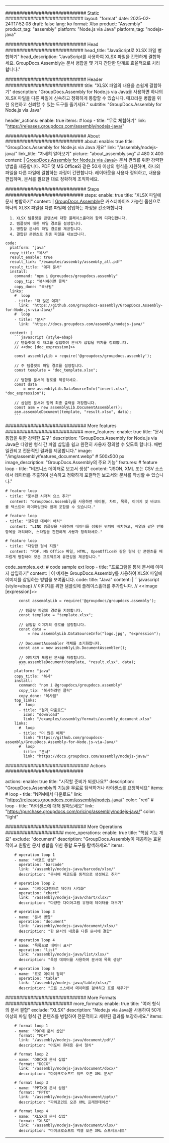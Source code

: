 



---
############################# Static ############################
layout: "format"
date:  2025-02-24T17:52:08
draft: false
lang: ko
format: Xlsx
product: "Assembly"
product_tag: "assembly"
platform: "Node.js via Java"
platform_tag: "nodejs-java"

############################# Head ############################
head_title: "JavaScript로 XLSX 파일 병합하기"
head_description: "JavaScript를 사용하여 XLSX 파일을 간편하게 결합하세요. GroupDocs.Assembly는 문서 병합을 몇 가지 간단한 단계로 효율적으로 처리합니다."

############################# Header ############################
title: "XLSX 파일의 내용을 손쉽게 결합하기" 
description: "GroupDocs.Assembly for Node.js via Java을 사용하면 하나의 XLSX 파일을 다른 파일에 신속하고 정확하게 통합할 수 있습니다. 매끄러운 병합을 위한 유연하고 신뢰할 수 있는 도구를 즐기세요."
subtitle: "GroupDocs.Assembly for Node.js via Java" 

header_actions:
  enable: true
  items:
    #  loop
    - title: "무료 체험하기"
      link: "https://releases.groupdocs.com/assembly/nodejs-java/"
      
############################# About ############################
about:
    enable: true
    title: "GroupDocs.Assembly for Node.js via Java 개요"
    link: "/assembly/nodejs-java/"
    link_title: "자세히 알아보기"
    picture: "about_assembly.svg" # 480 X 400
    content: |
       [GroupDocs.Assembly for Node.js via Java](/assembly/nodejs-java/)는 문서 관리를 위한 강력한 방법을 제공합니다. PDF 및 MS Office와 같은 50개 이상의 형식을 지원하며, 하나의 파일을 다른 파일에 결합하는 과정이 간편합니다. 레이아웃을 사용자 정의하고, 내용을 편집하며, 문서를 필요한 대로 정확하게 조직하세요.

############################# Steps ############################
steps:
    enable: true
    title: "XLSX 파일에 문서 병합하기"
    content: |
      [GroupDocs.Assembly](/assembly/nodejs-java/)은 커스터마이즈 가능한 옵션으로 하나의 XLSX 파일을 다른 파일에 삽입하는 과정을 간소화합니다.
      
      1. XLSX 템플릿을 콘텐츠에 대한 플레이스홀더와 함께 디자인합니다.
      2. 템플릿에 대한 파일 경로를 설정합니다.
      3. 병합할 문서의 파일 경로를 제공합니다.
      4. 결합된 콘텐츠로 최종 파일을 내보냅니다.
   
    code:
      platform: "java"
      copy_title: "복사"
      result_enable: true
      result_link: "/examples/assembly/assembly_all.pdf"
      result_title: "예제 문서"
      install:
        command: "npm i @groupdocs/groupdocs.assembly"
        copy_tip: "복사하려면 클릭"
        copy_done: "복사됨"
      links:
        #  loop
        - title: "더 많은 예제"
          link: "https://github.com/groupdocs-assembly/GroupDocs.Assembly-for-Node.js-via-Java/"
        #  loop
        - title: "문서"
          link: "https://docs.groupdocs.com/assembly/nodejs-java/"
          
      content: |
        ```javascript {style=abap}
        // 템플릿에 이 태그를 삽입하여 문서가 삽입될 위치를 정의합니다.
        // <<doc [doc_expression]>>
    
        const assemblyLib = require('@groupdocs/groupdocs.assembly');

        // 주 템플릿의 파일 경로를 설정합니다.
        const template = "doc_template.xlsx";

        // 병합할 문서의 경로를 제공하세요.
        const data 
            = new assemblyLib.DataSourceInfo("insert.xlsx", "doc_expression");

        // 삽입된 문서와 함께 최종 출력을 저장합니다.
        const asm = new assemblyLib.DocumentAssembler();
        asm.assembleDocument(template, "result.xlsx", data);
        ```           

############################# More features ############################
more_features:
  enable: true
  title: "문서 통합을 위한 강력한 도구"
  description: "GroupDocs.Assembly for Node.js via Java은 다양한 형식 간 파일 삽입을 쉽고 완전히 사용자 정의할 수 있도록 합니다. 매번 일관되고 전문적인 결과를 제공합니다."
  image: "/img/assembly/features_document.webp" # 500x500 px
  image_description: "GroupDocs.Assembly의 주요 기능"
  features:
    # feature loop
    - title: "비즈니스 데이터로 보고서 생성"
      content: "JSON, XML 또는 CSV 소스에서 데이터를 추출하여 신속하고 정확하게 포괄적인 보고서와 문서를 작성할 수 있습니다."

    # feature loop
    - title: "풍부한 시각적 요소 추가"
      content: "GroupDocs.Assembly를 사용하면 테이블, 차트, 목록, 이미지 및 바코드를 텍스트와 하이퍼링크와 함께 포함할 수 있습니다."

    # feature loop
    - title: "정확한 데이터 배치"
      content: "LINQ 템플릿을 사용하여 데이터를 정확한 위치에 배치하고, 배열과 같은 반복 항목을 처리하며, 스타일을 간편하게 사용자 정의하세요."

    # feature loop
    - title: "다양한 형식 지원"
      content: "PDF, MS Office 파일, HTML, OpenOffice와 같은 형식 간 콘텐츠를 매끄럽게 병합하여 모든 프로젝트에 유연성을 제공합니다."
      
  code_samples_ext:
    # code sample ext loop
    - title: "프로그램을 통해 문서에 이미지 삽입하기"
      content: |
        이 예제는 GroupDocs.Assembly를 사용하여 XLSX 파일에 이미지를 삽입하는 방법을 보여줍니다.
      code:
        title: "Java"
        content: |
          ```javascript {style=abap}
          // 이미지를 위한 템플릿에 플레이스홀더를 추가합니다.
          // <<image [expression]>>
          
          const assemblyLib = require('@groupdocs/groupdocs.assembly');

          // 템플릿 파일의 경로를 지정합니다.
          const template = "template.xlsx";

          // 삽입할 이미지의 경로를 설정합니다.
          const data =
              = new assemblyLib.DataSourceInfo("logo.jpg", "expression");

          // DocumentAssembler 객체를 초기화합니다.
          const asm = new assemblyLib.DocumentAssembler();

          // 이미지가 포함된 문서를 저장합니다.
          asm.assembleDocument(template, "result.xlsx", data);
          ```
        platform: "java"
        copy_title: "복사"
        install:
          command: "npm i @groupdocs/groupdocs.assembly"
          copy_tip: "복사하려면 클릭"
          copy_done: "복사됨"
        top_links:
          #  loop
          - title: "결과 다운로드"
            icon: "download"
            link: "/examples/assembly/formats/assembly_document.xlsx"
        links:
          #  loop
          - title: "더 많은 예제"
            link: "https://github.com/groupdocs-assembly/GroupDocs.Assembly-for-Node.js-via-Java/"
          #  loop
          - title: "문서"
            link: "https://docs.groupdocs.com/assembly/nodejs-java/"
            

            


############################## Actions ############################

actions:
  enable: true
  title: "시작할 준비가 되셨나요?"
  description: "GroupDocs.Assembly의 기능을 무료로 탐색하거나 라이센스를 요청하세요"
  items:
    #  loop
    - title: "NPM에서 다운로드"
      link: "https://releases.groupdocs.com/assembly/nodejs-java/"
      color: "red"
        #  loop
    - title: "라이센스에 대해 알아보세요"
      link: "https://purchase.groupdocs.com/pricing/assembly/nodejs-java/"
      color: "light"


############################# More Operations #####################
more_operations:
    enable: true
    title: "핵심 기능 개요"
    exclude: "document"
    description: "GroupDocs.Assembly이 제공하는 효율적이고 원활한 문서 병합을 위한 종합 도구를 탐색하세요."
    items: 
          
        # operation loop 1
        - name: "바코드 생성"
          operation: "barcode"
          link: "/assembly/nodejs-java/barcode/xlsx/"
          description: "문서에 바코드를 동적으로 생성하고 추가"

        # operation loop 2
        - name: "다이어그램으로 데이터 시각화"
          operation: "chart"
          link: "/assembly/nodejs-java/chart/xlsx/"
          description: "다양한 다이어그램 유형에 데이터를 채우기"

        # operation loop 3
        - name: "문서 병합"
          operation: "document"
          link: "/assembly/nodejs-java/document/xlsx/"
          description: "한 문서의 내용을 다른 문서에 결합"

        # operation loop 4
        - name: "목록으로 데이터 표시"
          operation: "list"
          link: "/assembly/nodejs-java/list/xlsx/"
          description: "특정 데이터를 사용하여 문서에 목록 생성"

        # operation loop 5
        - name: "표로 데이터 정리"
          operation: "table"
          link: "/assembly/nodejs-java/table/xlsx/"
          description: "모든 소스에서 데이터를 검색하고 표를 채우기"
         
          
############################# More Formats ########################
more_formats:
    enable: true
    title: "여러 형식의 문서 결합"
    exclude: "XLSX"
    description: "Node.js via Java을 사용하여 50개 이상의 파일 형식 간 콘텐츠를 병합하여 전문적이고 세련된 결과를 보장하세요."
    items: 
          
        # format loop 1
        - name: "PDF에 문서 삽입"
          format: "PDF"
          link: "/assembly/nodejs-java/document/pdf/"
          description: "어도비 휴대용 문서 형식"
          
        # format loop 2
        - name: "DOCX에 문서 삽입"
          format: "DOCX"
          link: "/assembly/nodejs-java/document/docx/"
          description: "마이크로소프트 워드 오픈 XML 문서"
          
        # format loop 3
        - name: "PPTX에 문서 삽입"
          format: "PPTX"
          link: "/assembly/nodejs-java/document/pptx/"
          description: "파워포인트 오픈 XML 프레젠테이션"
          
        # format loop 4
        - name: "XLSX에 문서 삽입"
          format: "XLSX"
          link: "/assembly/nodejs-java/document/xlsx/"
          description: "마이크로소프트 엑셀 오픈 XML 스프레드시트"


          

---